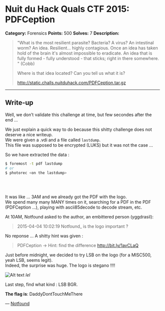 # Nuit du Hack Quals CTF 2015: PDFCeption

**Category:** Forensics
**Points:** 500
**Solves:** 7
**Description:** 

> "What is the most resilient parasite? Bacteria? A virus? An intestinal worm? An idea. Resilient... highly contagious. Once an idea has taken hold of the brain it's almost impossible to eradicate. An idea that is fully formed - fully understood - that sticks; right in there somewhere. " (Cobb)
> 
> Where is that idea located? Can you tell us what it is?
> 
> <http://static.challs.nuitduhack.com/PDFCeption.tar.gz>

___

## Write-up

Well, we don’t validate this challenge at time, but few secondes after the end …

We just explain a quick way to do because this shitty challenge does not deserve a nice writeup.<br>
We were given a .vdi and a file called `lastdump`.<br>
This file was supposed to be encrypted (LUKS) but it was not the case …

So we have extracted the data :

```bash
$ foremost -t pdf lastdump
# or
$ photorec <on the lastdump>
```
<br><br>

It was like … 3AM and we already got the PDF with the logo.<br>
We spend many many MANY times on it, searching for a PDF in the PDF (PDFCeption …), playing with ascii85decode to decode stream, etc.

At 10AM, Notfound asked to the author, an embittered person (yggdrasil):

> 2015-04-04 10:02:19 Notfound_ is the logo important ?

No reponse …
A shitty hint was given :

> PDFCeption -> Hint: find the difference http://bit.ly/1avCLaQ

Just before midnight, we decided to try LSB on the logo (for a MISC500, yeah LSB, seems legit).<br>
Indeed, the surprise was huge. The logo is stegano !!!!

![Alt text](https://hexpresso.files.wordpress.com/2015/04/lel.png)
_lel_

Last step, find what kind : LSB BGR.

__The flag is__: DaddyDontTouchMeThere

— [Notfound](http://www.notfound.ovh)
